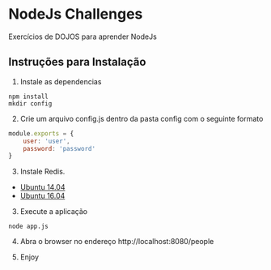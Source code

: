# NodeJs Challenges
Exercícios de DOJOS para aprender NodeJs

## Instruções para Instalação

1. Instale as dependencias

```ssh
npm install
mkdir config
```
    
2. Crie um arquivo config.js dentro da pasta config com o seguinte formato

```js
module.exports = {  
    user: 'user', 
    password: 'password'
}
```

3. Instale Redis. 

- [Ubuntu 14.04](https://www.digitalocean.com/community/tutorials/how-to-install-and-use-redis) 
- [Ubuntu 16.04](https://www.digitalocean.com/community/tutorials/how-to-install-and-configure-redis-on-ubuntu-16-04) 

3. Execute a aplicação

```ssh
node app.js
```

4. Abra o browser no endereço http://localhost:8080/people

5. Enjoy